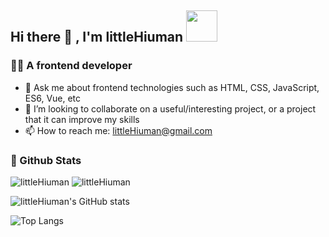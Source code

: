 ## Hi there 👋 , I'm littleHiuman <img src="https://media.giphy.com/media/mGcNjsfWAjY5AEZNw6/giphy.gif" width="50">

### 👩‍💻 A frontend developer

- 💬 Ask me about frontend technologies such as HTML, CSS, JavaScript, ES6, Vue, etc
- 👯 I’m looking to collaborate on a useful/interesting project, or a project that it can improve my skills
- 📫 How to reach me: [littleHiuman@gmail.com](mailto:littleHiuman@gmail.com)


### 🌈 Github Stats
![littleHiuman](https://komarev.com/ghpvc/?username=littleHiuman)
![littleHiuman](https://visitor-badge.glitch.me/badge?page_id=littleHiuman.profile)

<!-- <img src="https://count.getloli.com/get/@:littleHiuman" alt=":littleHiuman" /> -->

![littleHiuman's GitHub stats](https://github-readme-stats.vercel.app/api?username=littleHiuman&show_icons=true&theme=buefy&include_all_commits=true)

![Top Langs](https://github-readme-stats.vercel.app/api/top-langs/?username=littleHiuman&layout=compact)

<!-- <img src = "http://github-readme-streak-stats.herokuapp.com?user=littleHiuman&theme=buefy"> -->

<!-- <img src = "https://github-profile-summary-cards.vercel.app/api/cards/profile-details?username=littleHiuman&theme=monokai"> -->


<!--
**littleHiuman/littleHiuman** is a ✨ _special_ ✨ repository because its `README.md` (this file) appears on your GitHub profile.

Here are some ideas to get you started:

- 🔭 I’m currently working on ...
- 🌱 I’m currently learning ...
- 👯 I’m looking to collaborate on ...
- 🤔 I’m looking for help with ...
- 💬 Ask me about ...
- 📫 How to reach me: ...
- 😄 Pronouns: ...
- ⚡ Fun fact: ...
-->
